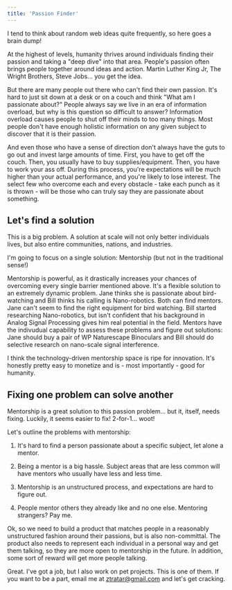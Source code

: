 ```yaml
---
title: 'Passion Finder'
---
```


I tend to think about random web ideas quite frequently, so here goes a brain dump!

At the highest of levels, humanity thrives around individuals finding their passion and taking a "deep dive" into that area. People's passion often brings people together around ideas and action. Martin Luther King Jr, The Wright Brothers, Steve Jobs... you get the idea.

But there are many people out there who can't find their own passion. It's hard to just sit down at a desk or on a couch and think "What am I passionate about?" People always say we live in an era of information overload, but why is this question so difficult to answer? Information overload causes people to shut off their minds to too many things. Most people don't have enough holistic information on any given subject to discover that it is their passion.

And even those who have a sense of direction don't always have the guts to go out and invest large amounts of time. First, you have to get off the couch. Then, you usually have to buy supplies/equipment. Then, you have to work your ass off. During this process, you're expectations will be much higher than your actual performance, and you're likely to lose interest. The select few who overcome each and every obstacle - take each punch as it is thrown - will be those who can truly say they are passionate about something.

Let's find a solution
---------------------

This is a big problem. A solution at scale will not only better individuals lives, but also entire communities, nations, and industries. 

I'm going to focus on a single solution: Mentorship (but not in the traditional sense!)

Mentorship is powerful, as it drastically increases your chances of overcoming every single barrier mentioned above. It's a flexible solution to an extremely dynamic problem. Jane thinks she is passionate about bird-watching and Bill thinks his calling is Nano-robotics.  Both can find mentors. Jane can't seem to find the right equipment for bird watching. Bill started researching Nano-robotics, but isn't confident that his background in Analog Signal Processing gives him real potential in the field. Mentors have the indivudual capability to assess these problems and figure out solutions: Jane should buy a pair of WP Naturescape Binoculars and Bill should do selective research on nano-scale signal interference. 

I think the technology-driven mentorship space is ripe for innovation. It's honestly pretty easy to monetize and is - most importantly - good for humanity.

Fixing one problem can solve another
------------------------------------

Mentorship is a great solution to this passion problem... but it, itself, needs fixing. Luckily, it seems easier to fix! 2-for-1... woot!

Let's outline the problems with mentorship:

1. It's hard to find a person passionate about a specific subject, let alone a mentor.

2. Being a mentor is a big hassle. Subject areas that are less common will have mentors who usually have less and less time.

3. Mentorship is an unstructured process, and expectations are hard to figure out.

4. People mentor others they already like and no one else. Mentoring strangers? Pay me.

Ok, so we need to build a product that matches people in a reasonably unstructured fashion around their passions, but is also non-committal. The product also needs to represent each individual in a personal way and get them talking, so they are more open to mentorship in the future. In addition, some sort of reward will get more people talking.

Great. I've got a job, but I also work on pet projects. This is one of them. If you want to be a part, email me at ztratar@gmail.com and let's get cracking.
